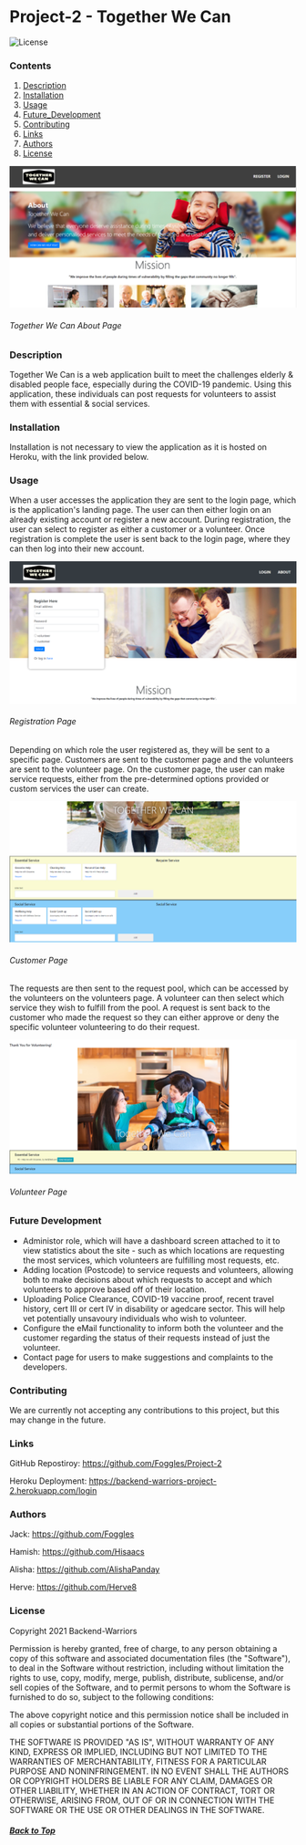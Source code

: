 # Project-2 - Together We Can 
![License](https://img.shields.io/badge/License-MIT-blue)

### Contents
1. [Description](#Description)
2. [Installation](#Installation)
3. [Usage](#Usage)
4. [Future_Development](#Future_Development)
5. [Contributing](#Contributing)
6. [Links](#Links)
7. [Authors](#Authors)
8. [License](#License)

![About Page](./readme_assets/Capture1.PNG)
###### Together We Can About Page
### Description
Together We Can is a web application built to meet the challenges elderly & disabled people face, especially during the COVID-19 pandemic. Using this application, these individuals can post requests for volunteers to assist them with essential & social services. 

### Installation
Installation is not necessary to view the application as it is hosted on Heroku, with the link provided below.

### Usage
When a user accesses the application they are sent to the login page, which is the application's landing page. The user can then either login on an already existing account or register a new account. During registration, the user can select to register as either a customer or a volunteer. Once registration is complete the user is sent back to the login page, where they can then log into their new account.

![Registration Page](./readme_assets/Capture3.PNG)
###### Registration Page

Depending on which role the user registered as, they will be sent to a specific page. Customers are sent to the customer page and the volunteers are sent to the volunteer page. On the customer page, the user can make service requests, either from the pre-determined options provided or custom services the user can create. 

![Customer Page](./readme_assets/customerPage.PNG)
###### Customer Page

The requests are then sent to the request pool, which can be accessed by the volunteers on the volunteers page. A volunteer can then select which service they wish to fulfill from the pool. A request is sent back to the customer who made the request so they can either approve or deny the specific volunteer volunteering to do their request.

![Volunteer Page](./readme_assets/volunteerPage.PNG)
###### Volunteer Page

### Future Development
* Administor role, which will have a dashboard screen attached to it to view statistics about the site - such as which locations are requesting the most services, which volunteers are fulfilling most requests, etc.
* Adding location (Postcode) to service requests and volunteers, allowing both to make decisions about which requests to accept and which volunteers to approve based off of their location.
* Uploading Police Clearance, COVID-19 vaccine proof, recent travel history, cert III or cert IV in disability or agedcare sector. This will help vet potentially unsavoury individuals who wish to volunteer.
* Configure the eMail functionality to inform both the volunteer and the customer regarding the status of their requests instead of just the volunteer.
* Contact page for users to make suggestions and complaints to the developers. 


### Contributing
We are currently not accepting any contributions to this project, but this may change in the future.
### Links
GitHub Repostiroy: https://github.com/Foggles/Project-2

Heroku Deployment: https://backend-warriors-project-2.herokuapp.com/login

### Authors
Jack: https://github.com/Foggles

Hamish: https://github.com/Hisaacs

Alisha: https://github.com/AlishaPanday

Herve: https://github.com/Herve8

### License
Copyright 2021 Backend-Warriors

Permission is hereby granted, free of charge, to any person obtaining a copy of this software and associated documentation files (the "Software"), to deal in the Software without restriction, including without limitation the rights to use, copy, modify, merge, publish, distribute, sublicense, and/or sell copies of the Software, and to permit persons to whom the Software is furnished to do so, subject to the following conditions:

The above copyright notice and this permission notice shall be included in all copies or substantial portions of the Software.

THE SOFTWARE IS PROVIDED "AS IS", WITHOUT WARRANTY OF ANY KIND, EXPRESS OR IMPLIED, INCLUDING BUT NOT LIMITED TO THE WARRANTIES OF MERCHANTABILITY, FITNESS FOR A PARTICULAR PURPOSE AND NONINFRINGEMENT. IN NO EVENT SHALL THE AUTHORS OR COPYRIGHT HOLDERS BE LIABLE FOR ANY CLAIM, DAMAGES OR OTHER LIABILITY, WHETHER IN AN ACTION OF CONTRACT, TORT OR OTHERWISE, ARISING FROM, OUT OF OR IN CONNECTION WITH THE SOFTWARE OR THE USE OR OTHER DEALINGS IN THE SOFTWARE.

##### [Back to Top](#Contents)
